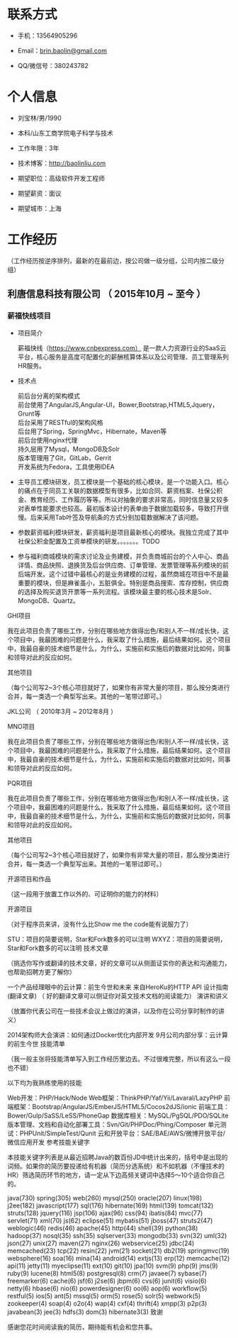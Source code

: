
# 联系方式

* 手机：13564905296

* Email：brin.baolin@gmail.com

* QQ/微信号：380243782

# 个人信息

* 刘宝林/男/1990

* 本科/山东工商学院电子科学与技术

* 工作年限：3年

* 技术博客：http://baolinliu.com

* 期望职位：高级软件开发工程师

* 期望薪资：面议

* 期望城市：上海

# 工作经历

（工作经历按逆序排列，最新的在最前边，按公司做一级分组，公司内按二级分组）

## 利唐信息科技有限公司 （ 2015年10月 ~ 至今 ）

### 薪福快线项目
* 项目简介     

  薪福快线（https://www.cnbexpress.com） 是一款人力资源行业的SaaS云平台，核心服务是高度可配置化的薪酬核算体系以及公司管理、员工管理系列HR服务。

* 技术点    

  前后台分离的架构模式    
  前台使用了AngularJS,Angular-UI，Bower,Bootstrap,HTML5,Jquery，Grunt等  
  后台采用了RESTful的架构风格    
  后台用了Spring，SpringMvc，Hibernate，Maven等    
  前后台使用nginx代理     
  持久层用了Mysql，MongoDB及Solr      
  版本管理用了Git，GitLab，Gerrit    
  开发系统为Fedora，工具使用IDEA

* 主导员工模块研发，员工模块是一个基础的核心模块，是一个功能入口。核心的痛点在于同员工关联的数据模型有很多，比如合同、薪资档案、社保公积金、教育经历、工作履历等等。所以对抽象的要求非常高，同时信息量又较多对表单性能要求也较高。最初版本设计的表单由于数据加载较多，导致打开很慢。后来采用Tab叶签及导航条的方式分别加载数据解决了该问题。    

* 参数薪资福利模块研发，薪资福利是项目最新核心的模块。我独立完成了其中社保公积金配置及工资单模块的研发。。。。。。。TODO

* 参与福利商城模块的需求讨论及业务建模，并负责商城前台的个人中心、商品详情、商品快照、退换货及后台供应商、订单管理、发票管理等系列模块的前后端开发。这个过错中最核心的是业务建模的过程，虽然商城在项目中不是最重要的模块，但是麻雀虽小，五脏俱全。特别是商品搜索、库存控制，供应商的选择及购买退货开票等一系列流程。该模块最主要的核心技术是Solr、MongoDB、Quartz。

GHI项目

我在此项目负责了哪些工作，分别在哪些地方做得出色/和别人不一样/成长快，这个项目中，我最困难的问题是什么，我采取了什么措施，最后结果如何。这个项目中，我最自豪的技术细节是什么，为什么，实施前和实施后的数据对比如何，同事和领导对此的反应如何。

其他项目

（每个公司写2~3个核心项目就好了，如果你有非常大量的项目，那么按分类进行合并，每一类选一个典型写出来。其他的一笔带过即可。）

JKL公司 （ 2010年3月 ~ 2012年8月 ）

MNO项目

我在此项目负责了哪些工作，分别在哪些地方做得出色/和别人不一样/成长快，这个项目中，我最困难的问题是什么，我采取了什么措施，最后结果如何。这个项目中，我最自豪的技术细节是什么，为什么，实施前和实施后的数据对比如何，同事和领导对此的反应如何。

PQR项目

我在此项目负责了哪些工作，分别在哪些地方做得出色/和别人不一样/成长快，这个项目中，我最困难的问题是什么，我采取了什么措施，最后结果如何。这个项目中，我最自豪的技术细节是什么，为什么，实施前和实施后的数据对比如何，同事和领导对此的反应如何。

其他项目

（每个公司写2~3个核心项目就好了，如果你有非常大量的项目，那么按分类进行合并，每一类选一个典型写出来。其他的一笔带过即可。）

开源项目和作品

（这一段用于放置工作以外的、可证明你的能力的材料）

开源项目

（对于程序员来讲，没有什么比Show me the code能有说服力了）

STU：项目的简要说明，Star和Fork数多的可以注明
WXYZ：项目的简要说明，Star和Fork数多的可以注明
技术文章

（挑选你写作或翻译的技术文章，好的文章可以从侧面证实你的表达和沟通能力，也帮助招聘方更了解你）

一个产品经理眼中的云计算：前生今世和未来
来自HeroKu的HTTP API 设计指南(翻译文章) （ 好的翻译文章可以侧证你对英文技术文档的阅读能力）
演讲和讲义

（放置你代表公司在一些技术会议上做过的演讲，以及你在公司分享时制作的讲义）

2014架构师大会演讲：如何通过Docker优化内部开发
9月公司内部分享：云计算的前生今世
技能清单

（我一般主张将技能清单写入到工作经历里边去。不过很难完整，所以有这么一段也不错）

以下均为我熟练使用的技能

Web开发：PHP/Hack/Node
Web框架：ThinkPHP/Yaf/Yii/Lavaral/LazyPHP
前端框架：Bootstrap/AngularJS/EmberJS/HTML5/Cocos2dJS/ionic
前端工具：Bower/Gulp/SaSS/LeSS/PhoneGap
数据库相关：MySQL/PgSQL/PDO/SQLite
版本管理、文档和自动化部署工具：Svn/Git/PHPDoc/Phing/Composer
单元测试：PHPUnit/SimpleTest/Qunit
云和开放平台：SAE/BAE/AWS/微博开放平台/微信应用开发
参考技能关键字

本技能关键字列表是从最近招聘Java的数百份JD中统计出来的，括号中是出现的词频。如果你的简历要投递给有机器（简历分选系统）和不如机器（不懂技术的HR）筛选简历环节的地方，请一定从下边高频关键词中选择5～10个适合你自己的。

java(730)
spring(305)
web(260)
mysql(250)
oracle(207)
linux(198)
j2ee(182)
javascript(177)
sql(176)
hibernate(169)
html(139)
tomcat(132)
struts(128)
jquery(116)
jsp(106)
ajax(96)
css(94)
ibatis(84)
mvc(77)
servlet(71)
xml(70)
js(62)
eclipse(51)
mybatis(51)
jboss(47)
struts2(47)
weblogic(46)
redis(46)
apache(45)
http(44)
shell(39)
python(38)
hadoop(37)
nosql(35)
ssh(35)
sqlserver(33)
mongodb(33)
svn(32)
uml(32)
json(27)
unix(27)
maven(27)
nginx(26)
webservice(25)
jdbc(24)
memcached(23)
tcp(22)
resin(22)
jvm(21)
socket(21)
db2(19)
springmvc(19)
websphere(16)
soa(16)
mina(14)
android(14)
extjs(13)
erp(12)
memcache(12)
api(11)
jetty(11)
myeclipse(11)
ext(10)
git(10)
jpa(10)
svm(9)
php(9)
jms(9)
ruby(9)
lucene(8)
html5(8)
postgresql(8)
crm(7)
javaee(7)
sybase(7)
freemarker(6)
cache(6)
jsf(6)
j2se(6)
jbpm(6)
cvs(6)
junit(6)
visio(6)
netty(6)
hbase(6)
nio(6)
powerdesigner(6)
oo(6)
aop(6)
workflow(5)
restful(5)
ios(5)
ant(5)
mssql(5)
orm(5)
rose(5)
solr(5)
webwork(5)
zookeeper(4)
soap(4)
o2o(4)
wap(4)
cxf(4)
thrift(4)
xmpp(3)
p2p(3)
javabean(3)
jee(3)
hdfs(3)
dom(3)
hibernate3(3)
致谢

感谢您花时间阅读我的简历，期待能有机会和您共事。
